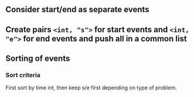 
## Consider start/end as separate events

## Create pairs `<int, "s">` for start events and `<int, "e">` for end events and push all in a common list

## Sorting of events

### Sort criteria

First sort by time int, then keep s/e first depending on type of problem.

